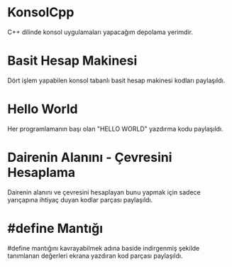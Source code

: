 # KonsolCpp
C++ dilinde konsol uygulamaları yapacağım depolama yerimdir.

# Basit Hesap Makinesi

Dört işlem yapabilen konsol tabanlı basit hesap makinesi kodları paylaşıldı.

# Hello World

Her programlamanın başı olan "HELLO WORLD" yazdırma kodu paylaşıldı.

# Dairenin Alanını - Çevresini Hesaplama

Dairenin alanını ve çevresini hesaplayan bunu yapmak için sadece yarıçapına ihtiyaç duyan kodlar parçası paylaşıldı.

# #define Mantığı

#define mantığını kavrayabilmek adına baside indirgenmiş şekilde tanımlanan değerleri ekrana yazdıran kod parçası paylaşıldı.
